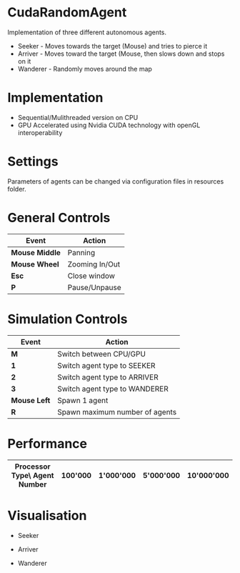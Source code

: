 # CudaRandomAgent

Implementation of three different autonomous agents. 

- Seeker - Moves towards the target (Mouse) and tries to pierce it   
- Arriver - Moves toward the target (Mouse, then slows down and stops on it    
- Wanderer - Randomly moves around the map 

# Implementation

- Sequential/Mulithreaded version on CPU      
- GPU Accelerated using Nvidia CUDA technology with openGL interoperability

# Settings

Parameters of agents can be changed via configuration files in resources folder.

# General Controls

|Event|Action|  
|---|---|  
|**Mouse Middle**|Panning|  
|**Mouse Wheel**|Zooming In/Out|  
|**Esc**|Close window|  
|**P**|Pause/Unpause|  


# Simulation Controls   

|Event|Action|  
|---|---|  
|**M**|Switch between CPU/GPU|  
|**1**|Switch agent type to SEEKER|  
|**2**|Switch agent type to ARRIVER|  
|**3**|Switch agent type to WANDERER|  
|**Mouse Left**|Spawn 1 agent|   
|**R**|Spawn maximum number of agents|   

# Performance  

|Processor Type\ Agent Number|100'000|1'000'000|5'000'000|10'000'000|  
|---|---|---|---|---|

# Visualisation  

- Seeker   

- Arriver 

- Wanderer 



